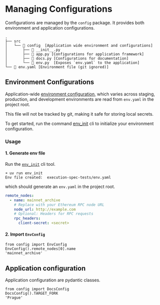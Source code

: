 # Managing Configurations

Configurations are managed by the `config` package. It provides both environment and application configurations.

```console
.
├── src
│   └── 📁 config  [Application wide environment and configurations]
│       ├── 📄 __init__.py
│       ├── 📄 app.py [Configurations for application framework]
│       ├── 📄 docs.py [Configurations for documentation]
│       └── 📄 env.py  [Exposes `env.yaml` to the application]
└── 📄 env.yaml [Environment file (git ignored)]
```

## Environment Configurations

Application-wide [environment configuration](https://www.12factor.net/config), which varies across staging, production, and development environments are read from `env.yaml` in the project root.

This file will not be tracked by git, making it safe for storing local secrets.

To get started, run the command [env_init](../library/cli/env_init.md) cli to initialize your environment configuration.

### Usage

#### 1. Generate env file

Run the [`env_init`](../library/cli/env_init.md) cli tool.

```console
➜ uv run env_init
Env file created:  execution-spec-tests/env.yaml
```

which should generate an `env.yaml` in the project root.

```yaml
remote_nodes:
  - name: mainnet_archive
    # Replace with your Ethereum RPC node URL
    node_url: http://example.com
    # Optional: Headers for RPC requests
    rpc_headers:
      client-secret: <secret>
```

#### 2. Import `EnvConfig`

```console
from config import EnvConfig
EnvConfig().remote_nodes[0].name
'mainnet_archive'
```

## Application configuration

Application configuration are pydantic classes.

```console
from config import DocsConfig
DocsConfig().TARGET_FORK
'Prague'
```
